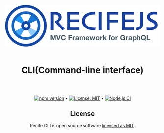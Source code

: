<div align="center">

<img alt="RecifeJs" src="https://raw.githubusercontent.com/recifejs/recife/master/logo.png" />

<br />
<br />

<h1>CLI(Command-line interface)</h1>

<br />
<br />

[![npm version](https://badge.fury.io/js/recife-cli.svg)](https://www.npmjs.com/package/recife-cli) &bull; [![License: MIT](https://img.shields.io/badge/License-MIT-yellow.svg)](https://github.com/recifejs/recife-cli/blob/master/LICENSE) &bull; [![Node.js CI](https://github.com/recifejs/cli/workflows/Node.js%20CI/badge.svg)](https://github.com/recifejs/cli/workflows/Node.js%20CI)

## License

Recife CLI is open source software [licensed as MIT](https://github.com/recifejs/recife-cli/blob/master/LICENSE).
